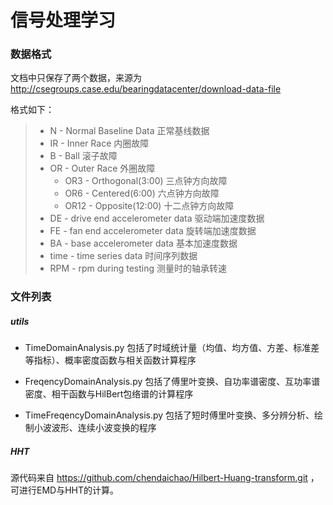 # 信号处理学习

### 数据格式

文档中只保存了两个数据，来源为
http://csegroups.case.edu/bearingdatacenter/download-data-file

格式如下：
> - N - Normal Baseline Data 正常基线数据
> - IR - Inner Race 内圈故障
> - B - Ball 滚子故障
> - OR - Outer Race 外圈故障
>     - OR3 - Orthogonal(3:00) 三点钟方向故障
>     - OR6 - Centered(6:00) 六点钟方向故障
>     - OR12 - Opposite(12:00) 十二点钟方向故障
> - DE - drive end accelerometer data 驱动端加速度数据
> - FE - fan end accelerometer data 旋转端加速度数据
> - BA - base accelerometer data 基本加速度数据
> - time - time series data 时间序列数据
> - RPM - rpm during testing 测量时的轴承转速

### 文件列表

##### utils

- TimeDomainAnalysis.py
包括了时域统计量（均值、均方值、方差、标准差等指标）、概率密度函数与相关函数计算程序

- FreqencyDomainAnalysis.py
包括了傅里叶变换、自功率谱密度、互功率谱密度、相干函数与HilBert包络谱的计算程序

- TimeFreqencyDomainAnalysis.py
包括了短时傅里叶变换、多分辨分析、绘制小波波形、连续小波变换的程序

##### HHT
源代码来自 https://github.com/chendaichao/Hilbert-Huang-transform.git ，可进行EMD与HHT的计算。
